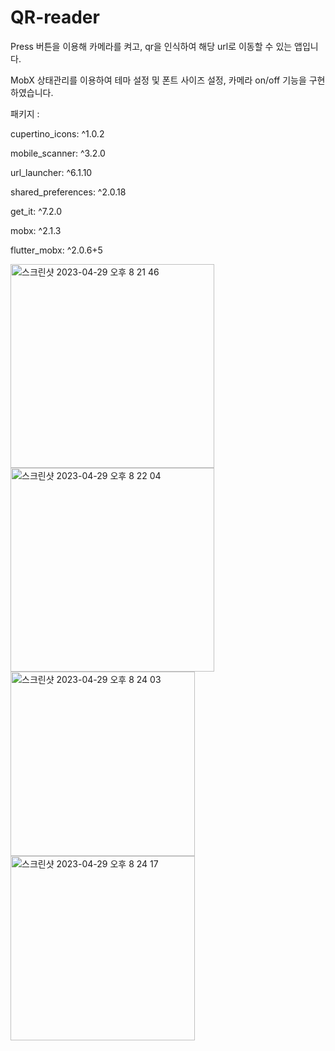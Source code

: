 # QR-reader

Press 버튼을 이용해 카메라를 켜고, qr을 인식하여 해당 url로 이동할 수 있는 앱입니다. 

MobX 상태관리를 이용하여 테마 설정 및 폰트 사이즈 설정, 카메라 on/off 기능을 구현하였습니다.

패키지 :

  cupertino_icons: ^1.0.2
  
  mobile_scanner: ^3.2.0
  
  url_launcher: ^6.1.10
  
  shared_preferences: ^2.0.18
  
  get_it: ^7.2.0
  
  mobx: ^2.1.3
  
  flutter_mobx: ^2.0.6+5

<iOS Screenshot>
<img width="326" alt="스크린샷 2023-04-29 오후 8 21 46" src="https://user-images.githubusercontent.com/78523467/235299993-bd10d234-4296-45c9-a990-e12721e175e1.png">
<img width="326" alt="스크린샷 2023-04-29 오후 8 22 04" src="https://user-images.githubusercontent.com/78523467/235300001-f2e78d53-4969-4c1c-9c54-74a4a8fa9411.png">

<Android Screenshot>
<img width="295" alt="스크린샷 2023-04-29 오후 8 24 03" src="https://user-images.githubusercontent.com/78523467/235300053-c09ab2f7-f56e-46d4-adf6-f6d3370ed147.png">
<img width="295" alt="스크린샷 2023-04-29 오후 8 24 17" src="https://user-images.githubusercontent.com/78523467/235300063-b2572c3a-9b7e-4f97-a22d-ea10c34d2839.png">
